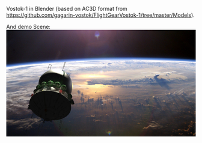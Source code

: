 Vostok-1 in Blender (based on AC3D format from https://github.com/gagarin-vostok/FlightGearVostok-1/tree/master/Models).

And demo Scene:
![](Vostok-1-scene.jpg)

